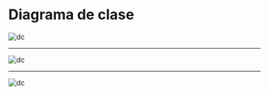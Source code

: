 # Diagrama de clase 

![dc](http://www.plantuml.com/plantuml/proxy?cache=no&src=https://raw.githubusercontent.com/fiuba/algo3_finales/master/2021-04-22/alternativa_III/codigo/diagramas/dc_algomail.plantuml)

---

![dc](http://www.plantuml.com/plantuml/proxy?cache=no&src=https://raw.githubusercontent.com/fiuba/algo3_finales/master/2021-04-22/alternativa_III/codigo/diagramas/dc_credenciales.plantuml)

---

![dc](http://www.plantuml.com/plantuml/proxy?cache=no&src=https://raw.githubusercontent.com/fiuba/algo3_finales/master/2021-04-22/alternativa_III/codigo/diagramas/dc_mecanismos.plantuml)

